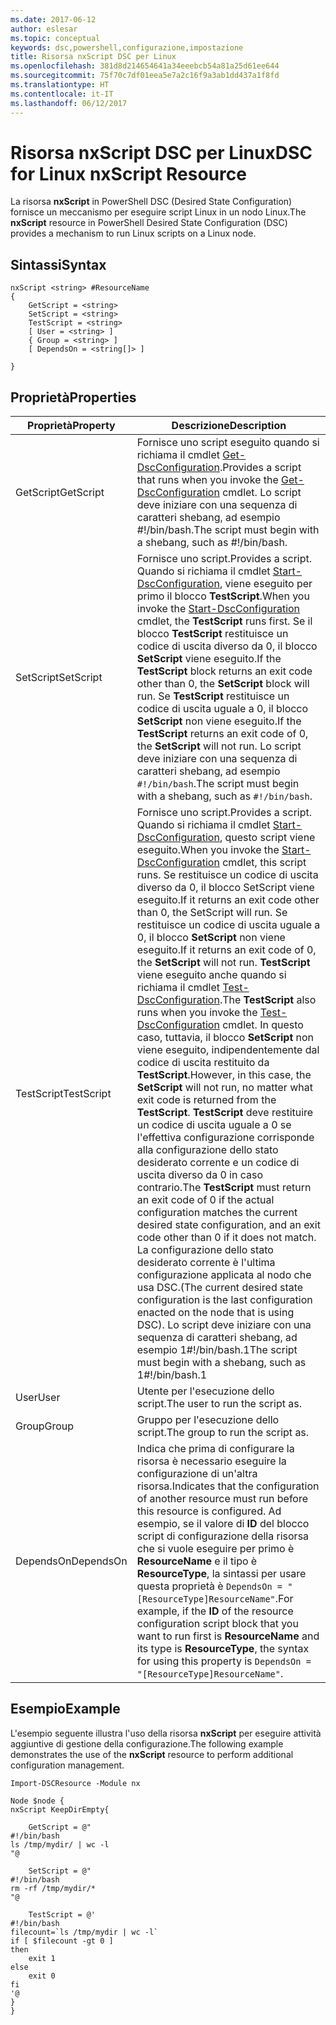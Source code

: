 ```yaml
---
ms.date: 2017-06-12
author: eslesar
ms.topic: conceptual
keywords: dsc,powershell,configurazione,impostazione
title: Risorsa nxScript DSC per Linux
ms.openlocfilehash: 381d8d214654641a34eeebcb54a81a25d61ee644
ms.sourcegitcommit: 75f70c7df01eea5e7a2c16f9a3ab1dd437a1f8fd
ms.translationtype: HT
ms.contentlocale: it-IT
ms.lasthandoff: 06/12/2017
---
```

# <a name="dsc-for-linux-nxscript-resource"></a><span data-ttu-id="33b98-103">Risorsa nxScript DSC per Linux</span><span class="sxs-lookup"><span data-stu-id="33b98-103">DSC for Linux nxScript Resource</span></span>

<span data-ttu-id="33b98-104">La risorsa **nxScript** in PowerShell DSC (Desired State Configuration) fornisce un meccanismo per eseguire script Linux in un nodo Linux.</span><span class="sxs-lookup"><span data-stu-id="33b98-104">The **nxScript** resource in PowerShell Desired State Configuration (DSC) provides a mechanism to run Linux scripts on a Linux node.</span></span>

## <a name="syntax"></a><span data-ttu-id="33b98-105">Sintassi</span><span class="sxs-lookup"><span data-stu-id="33b98-105">Syntax</span></span>

```
nxScript <string> #ResourceName
{
    GetScript = <string>
    SetScript = <string>
    TestScript = <string>
    [ User = <string> ]
    { Group = <string> ]
    [ DependsOn = <string[]> ]

}
```

## <a name="properties"></a><span data-ttu-id="33b98-106">Proprietà</span><span class="sxs-lookup"><span data-stu-id="33b98-106">Properties</span></span>

|  <span data-ttu-id="33b98-107">Proprietà</span><span class="sxs-lookup"><span data-stu-id="33b98-107">Property</span></span> |  <span data-ttu-id="33b98-108">Descrizione</span><span class="sxs-lookup"><span data-stu-id="33b98-108">Description</span></span> | 
|---|---|
| <span data-ttu-id="33b98-109">GetScript</span><span class="sxs-lookup"><span data-stu-id="33b98-109">GetScript</span></span>| <span data-ttu-id="33b98-110">Fornisce uno script eseguito quando si richiama il cmdlet [Get-DscConfiguration](https://technet.microsoft.com/en-us/library/dn521625.aspx).</span><span class="sxs-lookup"><span data-stu-id="33b98-110">Provides a script that runs when you invoke the [Get-DscConfiguration](https://technet.microsoft.com/en-us/library/dn521625.aspx) cmdlet.</span></span> <span data-ttu-id="33b98-111">Lo script deve iniziare con una sequenza di caratteri shebang, ad esempio #!/bin/bash.</span><span class="sxs-lookup"><span data-stu-id="33b98-111">The script must begin with a shebang, such as #!/bin/bash.</span></span>| 
| <span data-ttu-id="33b98-112">SetScript</span><span class="sxs-lookup"><span data-stu-id="33b98-112">SetScript</span></span>| <span data-ttu-id="33b98-113">Fornisce uno script.</span><span class="sxs-lookup"><span data-stu-id="33b98-113">Provides a script.</span></span> <span data-ttu-id="33b98-114">Quando si richiama il cmdlet [Start-DscConfiguration](https://technet.microsoft.com/en-us/library/dn521623.aspx), viene eseguito per primo il blocco **TestScript**.</span><span class="sxs-lookup"><span data-stu-id="33b98-114">When you invoke the [Start-DscConfiguration](https://technet.microsoft.com/en-us/library/dn521623.aspx) cmdlet, the **TestScript** runs first.</span></span> <span data-ttu-id="33b98-115">Se il blocco **TestScript** restituisce un codice di uscita diverso da 0, il blocco **SetScript** viene eseguito.</span><span class="sxs-lookup"><span data-stu-id="33b98-115">If the **TestScript** block returns an exit code other than 0, the **SetScript** block will run.</span></span> <span data-ttu-id="33b98-116">Se **TestScript** restituisce un codice di uscita uguale a 0, il blocco **SetScript** non viene eseguito.</span><span class="sxs-lookup"><span data-stu-id="33b98-116">If the **TestScript** returns an exit code of 0, the **SetScript** will not run.</span></span> <span data-ttu-id="33b98-117">Lo script deve iniziare con una sequenza di caratteri shebang, ad esempio `#!/bin/bash`.</span><span class="sxs-lookup"><span data-stu-id="33b98-117">The script must begin with a shebang, such as `#!/bin/bash`.</span></span>| 
| <span data-ttu-id="33b98-118">TestScript</span><span class="sxs-lookup"><span data-stu-id="33b98-118">TestScript</span></span>| <span data-ttu-id="33b98-119">Fornisce uno script.</span><span class="sxs-lookup"><span data-stu-id="33b98-119">Provides a script.</span></span> <span data-ttu-id="33b98-120">Quando si richiama il cmdlet [Start-DscConfiguration](https://technet.microsoft.com/en-us/library/dn521623.aspx), questo script viene eseguito.</span><span class="sxs-lookup"><span data-stu-id="33b98-120">When you invoke the [Start-DscConfiguration](https://technet.microsoft.com/en-us/library/dn521623.aspx) cmdlet, this script runs.</span></span> <span data-ttu-id="33b98-121">Se restituisce un codice di uscita diverso da 0, il blocco SetScript viene eseguito.</span><span class="sxs-lookup"><span data-stu-id="33b98-121">If it returns an exit code other than 0, the SetScript will run.</span></span> <span data-ttu-id="33b98-122">Se restituisce un codice di uscita uguale a 0, il blocco **SetScript** non viene eseguito.</span><span class="sxs-lookup"><span data-stu-id="33b98-122">If it returns an exit code of 0, the **SetScript** will not run.</span></span> <span data-ttu-id="33b98-123">**TestScript** viene eseguito anche quando si richiama il cmdlet [Test-DscConfiguration](https://technet.microsoft.com/en-us/library/dn407382.aspx).</span><span class="sxs-lookup"><span data-stu-id="33b98-123">The **TestScript** also runs when you invoke the [Test-DscConfiguration](https://technet.microsoft.com/en-us/library/dn407382.aspx) cmdlet.</span></span> <span data-ttu-id="33b98-124">In questo caso, tuttavia, il blocco **SetScript** non viene eseguito, indipendentemente dal codice di uscita restituito da **TestScript**.</span><span class="sxs-lookup"><span data-stu-id="33b98-124">However, in this case, the **SetScript** will not run, no matter what exit code is returned from the **TestScript**.</span></span> <span data-ttu-id="33b98-125">**TestScript** deve restituire un codice di uscita uguale a 0 se l'effettiva configurazione corrisponde alla configurazione dello stato desiderato corrente e un codice di uscita diverso da 0 in caso contrario.</span><span class="sxs-lookup"><span data-stu-id="33b98-125">The **TestScript** must return an exit code of 0 if the actual configuration matches the current desired state configuration, and an exit code other than 0 if it does not match.</span></span> <span data-ttu-id="33b98-126">La configurazione dello stato desiderato corrente è l'ultima configurazione applicata al nodo che usa DSC.</span><span class="sxs-lookup"><span data-stu-id="33b98-126">(The current desired state configuration is the last configuration enacted on the node that is using DSC).</span></span> <span data-ttu-id="33b98-127">Lo script deve iniziare con una sequenza di caratteri shebang, ad esempio 1#!/bin/bash.1</span><span class="sxs-lookup"><span data-stu-id="33b98-127">The script must begin with a shebang, such as 1#!/bin/bash.1</span></span>| 
| <span data-ttu-id="33b98-128">User</span><span class="sxs-lookup"><span data-stu-id="33b98-128">User</span></span>| <span data-ttu-id="33b98-129">Utente per l'esecuzione dello script.</span><span class="sxs-lookup"><span data-stu-id="33b98-129">The user to run the script as.</span></span>| 
| <span data-ttu-id="33b98-130">Group</span><span class="sxs-lookup"><span data-stu-id="33b98-130">Group</span></span>| <span data-ttu-id="33b98-131">Gruppo per l'esecuzione dello script.</span><span class="sxs-lookup"><span data-stu-id="33b98-131">The group to run the script as.</span></span>| 
| <span data-ttu-id="33b98-132">DependsOn</span><span class="sxs-lookup"><span data-stu-id="33b98-132">DependsOn</span></span> | <span data-ttu-id="33b98-133">Indica che prima di configurare la risorsa è necessario eseguire la configurazione di un'altra risorsa.</span><span class="sxs-lookup"><span data-stu-id="33b98-133">Indicates that the configuration of another resource must run before this resource is configured.</span></span> <span data-ttu-id="33b98-134">Ad esempio, se il valore di **ID** del blocco script di configurazione della risorsa che si vuole eseguire per primo è **ResourceName** e il tipo è **ResourceType**, la sintassi per usare questa proprietà è `DependsOn = "[ResourceType]ResourceName"`.</span><span class="sxs-lookup"><span data-stu-id="33b98-134">For example, if the **ID** of the resource configuration script block that you want to run first is **ResourceName** and its type is **ResourceType**, the syntax for using this property is `DependsOn = "[ResourceType]ResourceName"`.</span></span>| 

## <a name="example"></a><span data-ttu-id="33b98-135">Esempio</span><span class="sxs-lookup"><span data-stu-id="33b98-135">Example</span></span>

<span data-ttu-id="33b98-136">L'esempio seguente illustra l'uso della risorsa **nxScript** per eseguire attività aggiuntive di gestione della configurazione.</span><span class="sxs-lookup"><span data-stu-id="33b98-136">The following example demonstrates the use of the **nxScript** resource to perform additional configuration management.</span></span>

```
Import-DSCResource -Module nx 

Node $node {
nxScript KeepDirEmpty{

    GetScript = @"
#!/bin/bash
ls /tmp/mydir/ | wc -l
"@

    SetScript = @"
#!/bin/bash
rm -rf /tmp/mydir/*
"@

    TestScript = @'
#!/bin/bash
filecount=`ls /tmp/mydir | wc -l`
if [ $filecount -gt 0 ]
then
    exit 1
else
    exit 0
fi
'@
} 
}
```

